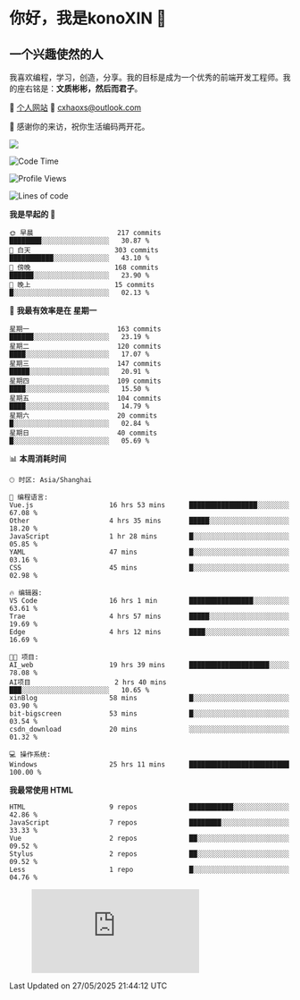 <!--
**konoXIN/konoXIN** is a ✨ _special_ ✨ repository because its `README.md` (this file) appears on your GitHub profile.

Here are some ideas to get you started:

- 🔭 I’m currently working on ...
- 🌱 I’m currently learning ...
- 👯 I’m looking to collaborate on ...
- 🤔 I’m looking for help with ...
- 💬 Ask me about ...
- 📫 How to reach me: ...
- 😄 Pronouns: ...
- ⚡ Fun fact: ...
-->
# 你好，我是konoXIN 👋
## 一个兴趣使然的人

我喜欢编程，学习，创造，分享。我的目标是成为一个优秀的前端开发工程师。我的座右铭是：**文质彬彬，然后而君子**。

📄 [个人网站](https://www.konoxin.top/)  📮 cxhaoxs@outlook.com
    
👋 感谢你的来访，祝你生活编码两开花。

<a href="https://wakatime.com"><img src="https://wakatime.com/share/@konoXIN/c156206c-0a8b-47a5-bcd7-93ade996cf9e.png" /></a>
 <!--START_SECTION:waka-->
![Code Time](http://img.shields.io/badge/Code%20Time-2%2C202%20hrs%2039%20mins-blue)

![Profile Views](http://img.shields.io/badge/%E4%B8%AA%E4%BA%BA%E8%B5%84%E6%96%99%E8%A7%82%E7%9C%8B%E6%AC%A1%E6%95%B0-0-blue)

![Lines of code](https://img.shields.io/badge/%E4%BB%8E%E3%80%8CHello%20World%E3%80%8D%E8%B5%B7%E6%88%91%E5%B7%B2%E7%BB%8F%E5%86%99%E4%BA%86-318.2%20thousand%20%E8%A1%8C%E4%BB%A3%E7%A0%81-blue)

**我是早起的 🐤** 

```text
🌞 早晨                     217 commits         ████████░░░░░░░░░░░░░░░░░   30.87 % 
🌆 白天                     303 commits         ███████████░░░░░░░░░░░░░░   43.10 % 
🌃 傍晚                     168 commits         ██████░░░░░░░░░░░░░░░░░░░   23.90 % 
🌙 晚上                     15 commits          █░░░░░░░░░░░░░░░░░░░░░░░░   02.13 % 
```
📅 **我最有效率是在 星期一** 

```text
星期一                      163 commits         ██████░░░░░░░░░░░░░░░░░░░   23.19 % 
星期二                      120 commits         ████░░░░░░░░░░░░░░░░░░░░░   17.07 % 
星期三                      147 commits         █████░░░░░░░░░░░░░░░░░░░░   20.91 % 
星期四                      109 commits         ████░░░░░░░░░░░░░░░░░░░░░   15.50 % 
星期五                      104 commits         ████░░░░░░░░░░░░░░░░░░░░░   14.79 % 
星期六                      20 commits          █░░░░░░░░░░░░░░░░░░░░░░░░   02.84 % 
星期日                      40 commits          █░░░░░░░░░░░░░░░░░░░░░░░░   05.69 % 
```


📊 **本周消耗时间** 

```text
🕑︎ 时区: Asia/Shanghai

💬 编程语言: 
Vue.js                   16 hrs 53 mins      █████████████████░░░░░░░░   67.08 % 
Other                    4 hrs 35 mins       █████░░░░░░░░░░░░░░░░░░░░   18.20 % 
JavaScript               1 hr 28 mins        █░░░░░░░░░░░░░░░░░░░░░░░░   05.85 % 
YAML                     47 mins             █░░░░░░░░░░░░░░░░░░░░░░░░   03.16 % 
CSS                      45 mins             █░░░░░░░░░░░░░░░░░░░░░░░░   02.98 % 

🔥 编辑器: 
VS Code                  16 hrs 1 min        ████████████████░░░░░░░░░   63.61 % 
Trae                     4 hrs 57 mins       █████░░░░░░░░░░░░░░░░░░░░   19.69 % 
Edge                     4 hrs 12 mins       ████░░░░░░░░░░░░░░░░░░░░░   16.69 % 

🐱‍💻 项目: 
AI_web                   19 hrs 39 mins      ████████████████████░░░░░   78.08 % 
AI项目                     2 hrs 40 mins       ███░░░░░░░░░░░░░░░░░░░░░░   10.65 % 
xinBlog                  58 mins             █░░░░░░░░░░░░░░░░░░░░░░░░   03.90 % 
bit-bigscreen            53 mins             █░░░░░░░░░░░░░░░░░░░░░░░░   03.54 % 
csdn_download            20 mins             ░░░░░░░░░░░░░░░░░░░░░░░░░   01.32 % 

💻 操作系统: 
Windows                  25 hrs 11 mins      █████████████████████████   100.00 % 
```

**我最常使用 HTML** 

```text
HTML                     9 repos             ███████████░░░░░░░░░░░░░░   42.86 % 
JavaScript               7 repos             ████████░░░░░░░░░░░░░░░░░   33.33 % 
Vue                      2 repos             ██░░░░░░░░░░░░░░░░░░░░░░░   09.52 % 
Stylus                   2 repos             ██░░░░░░░░░░░░░░░░░░░░░░░   09.52 % 
Less                     1 repo              █░░░░░░░░░░░░░░░░░░░░░░░░   04.76 % 
```


<figure><embed src="https://wakatime.com/share/@konoXIN/ec317331-f034-4c3f-a113-a5cc1fcb11e7.svg"></embed></figure>
 Last Updated on 27/05/2025 21:44:12 UTC
<!--END_SECTION:waka-->
